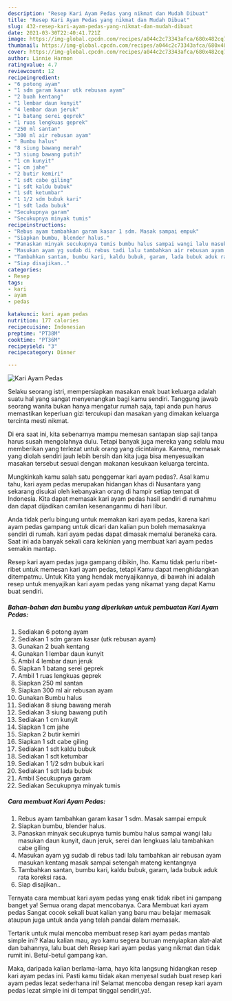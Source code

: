 ```yaml
---
description: "Resep Kari Ayam Pedas yang nikmat dan Mudah Dibuat"
title: "Resep Kari Ayam Pedas yang nikmat dan Mudah Dibuat"
slug: 432-resep-kari-ayam-pedas-yang-nikmat-dan-mudah-dibuat
date: 2021-03-30T22:40:41.721Z
image: https://img-global.cpcdn.com/recipes/a044c2c73343afca/680x482cq70/kari-ayam-pedas-foto-resep-utama.jpg
thumbnail: https://img-global.cpcdn.com/recipes/a044c2c73343afca/680x482cq70/kari-ayam-pedas-foto-resep-utama.jpg
cover: https://img-global.cpcdn.com/recipes/a044c2c73343afca/680x482cq70/kari-ayam-pedas-foto-resep-utama.jpg
author: Linnie Harmon
ratingvalue: 4.7
reviewcount: 12
recipeingredient:
- "6 potong ayam"
- "1 sdm garam kasar utk rebusan ayam"
- "2 buah kentang"
- "1 lembar daun kunyit"
- "4 lembar daun jeruk"
- "1 batang serei geprek"
- "1 ruas lengkuas geprek"
- "250 ml santan"
- "300 ml air rebusan ayam"
- " Bumbu halus"
- "8 siung bawang merah"
- "3 siung bawang putih"
- "1 cm kunyit"
- "1 cm jahe"
- "2 butir kemiri"
- "1 sdt cabe giling"
- "1 sdt kaldu bubuk"
- "1 sdt ketumbar"
- "1 1/2 sdm bubuk kari"
- "1 sdt lada bubuk"
- "Secukupnya garam"
- "Secukupnya minyak tumis"
recipeinstructions:
- "Rebus ayam tambahkan garam kasar 1 sdm. Masak sampai empuk"
- "Siapkan bumbu, blender halus."
- "Panaskan minyak secukupnya tumis bumbu halus sampai wangi lalu masukan daun kunyit, daun jeruk, serei dan lengkuas lalu tambahkan cabe giling"
- "Masukan ayam yg sudab di rebus tadi lalu tambahkan air rebusan ayam masukan kentang masak sampai setengah mateng kentangnya"
- "Tambahkan santan, bumbu kari, kaldu bubuk, garam, lada bubuk aduk rata koreksi rasa."
- "Siap disajikan.."
categories:
- Resep
tags:
- kari
- ayam
- pedas

katakunci: kari ayam pedas 
nutrition: 177 calories
recipecuisine: Indonesian
preptime: "PT38M"
cooktime: "PT36M"
recipeyield: "3"
recipecategory: Dinner

---
```



![Kari Ayam Pedas](https://img-global.cpcdn.com/recipes/a044c2c73343afca/680x482cq70/kari-ayam-pedas-foto-resep-utama.jpg)

Selaku seorang istri, mempersiapkan masakan enak buat keluarga adalah suatu hal yang sangat menyenangkan bagi kamu sendiri. Tanggung jawab seorang  wanita bukan hanya mengatur rumah saja, tapi anda pun harus memastikan keperluan gizi tercukupi dan masakan yang dimakan keluarga tercinta mesti nikmat.

Di era  saat ini, kita sebenarnya mampu memesan santapan siap saji tanpa harus susah mengolahnya dulu. Tetapi banyak juga mereka yang selalu mau memberikan yang terlezat untuk orang yang dicintainya. Karena, memasak yang diolah sendiri jauh lebih bersih dan kita juga bisa menyesuaikan masakan tersebut sesuai dengan makanan kesukaan keluarga tercinta. 



Mungkinkah kamu salah satu penggemar kari ayam pedas?. Asal kamu tahu, kari ayam pedas merupakan hidangan khas di Nusantara yang sekarang disukai oleh kebanyakan orang di hampir setiap tempat di Indonesia. Kita dapat memasak kari ayam pedas hasil sendiri di rumahmu dan dapat dijadikan camilan kesenanganmu di hari libur.

Anda tidak perlu bingung untuk memakan kari ayam pedas, karena kari ayam pedas gampang untuk dicari dan kalian pun boleh memasaknya sendiri di rumah. kari ayam pedas dapat dimasak memalui beraneka cara. Saat ini ada banyak sekali cara kekinian yang membuat kari ayam pedas semakin mantap.

Resep kari ayam pedas juga gampang dibikin, lho. Kamu tidak perlu ribet-ribet untuk memesan kari ayam pedas, tetapi Kamu dapat menghidangkan ditempatmu. Untuk Kita yang hendak menyajikannya, di bawah ini adalah resep untuk menyajikan kari ayam pedas yang nikamat yang dapat Kamu buat sendiri.

<!--inarticleads1-->

##### Bahan-bahan dan bumbu yang diperlukan untuk pembuatan Kari Ayam Pedas:

1. Sediakan 6 potong ayam
1. Sediakan 1 sdm garam kasar (utk rebusan ayam)
1. Gunakan 2 buah kentang
1. Gunakan 1 lembar daun kunyit
1. Ambil 4 lembar daun jeruk
1. Siapkan 1 batang serei geprek
1. Ambil 1 ruas lengkuas geprek
1. Siapkan 250 ml santan
1. Siapkan 300 ml air rebusan ayam
1. Gunakan  Bumbu halus
1. Sediakan 8 siung bawang merah
1. Sediakan 3 siung bawang putih
1. Sediakan 1 cm kunyit
1. Siapkan 1 cm jahe
1. Siapkan 2 butir kemiri
1. Siapkan 1 sdt cabe giling
1. Sediakan 1 sdt kaldu bubuk
1. Sediakan 1 sdt ketumbar
1. Sediakan 1 1/2 sdm bubuk kari
1. Sediakan 1 sdt lada bubuk
1. Ambil Secukupnya garam
1. Sediakan Secukupnya minyak tumis




<!--inarticleads2-->

##### Cara membuat Kari Ayam Pedas:

1. Rebus ayam tambahkan garam kasar 1 sdm. Masak sampai empuk
1. Siapkan bumbu, blender halus.
1. Panaskan minyak secukupnya tumis bumbu halus sampai wangi lalu masukan daun kunyit, daun jeruk, serei dan lengkuas lalu tambahkan cabe giling
1. Masukan ayam yg sudab di rebus tadi lalu tambahkan air rebusan ayam masukan kentang masak sampai setengah mateng kentangnya
1. Tambahkan santan, bumbu kari, kaldu bubuk, garam, lada bubuk aduk rata koreksi rasa.
1. Siap disajikan..




Ternyata cara membuat kari ayam pedas yang enak tidak ribet ini gampang banget ya! Semua orang dapat mencobanya. Cara Membuat kari ayam pedas Sangat cocok sekali buat kalian yang baru mau belajar memasak ataupun juga untuk anda yang telah pandai dalam memasak.

Tertarik untuk mulai mencoba membuat resep kari ayam pedas mantab simple ini? Kalau kalian mau, ayo kamu segera buruan menyiapkan alat-alat dan bahannya, lalu buat deh Resep kari ayam pedas yang nikmat dan tidak rumit ini. Betul-betul gampang kan. 

Maka, daripada kalian berlama-lama, hayo kita langsung hidangkan resep kari ayam pedas ini. Pasti kamu tiidak akan menyesal sudah buat resep kari ayam pedas lezat sederhana ini! Selamat mencoba dengan resep kari ayam pedas lezat simple ini di tempat tinggal sendiri,ya!.

